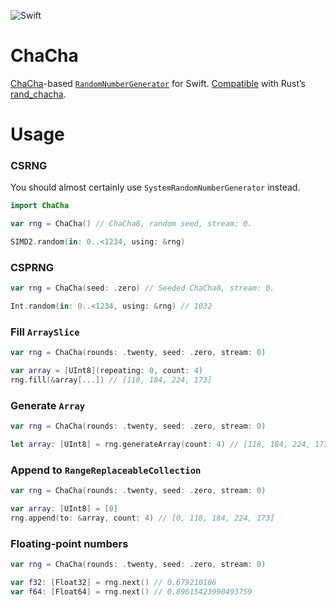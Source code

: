 ![Swift](https://github.com/nixberg/chacha-rng-swift/workflows/Swift/badge.svg)

# ChaCha

[ChaCha](https://cr.yp.to/chacha/chacha-20080128.pdf)-based [`RandomNumberGenerator`](https://developer.apple.com/documentation/swift/randomnumbergenerator) for Swift. [Compatible](https://github.com/nixberg/chacha-rng-compability-rs) with Rust’s [rand_chacha](https://crates.io/crates/rand_chacha).

# Usage

### CSRNG

You should almost certainly use `SystemRandomNumberGenerator` instead.

```Swift
import ChaCha

var rng = ChaCha() // ChaCha8, random seed, stream: 0.

SIMD2.random(in: 0..<1234, using: &rng)
```

### CSPRNG

```Swift
var rng = ChaCha(seed: .zero) // Seeded ChaCha8, stream: 0.

Int.random(in: 0..<1234, using: &rng) // 1032
```

### Fill `ArraySlice`

```Swift
var rng = ChaCha(rounds: .twenty, seed: .zero, stream: 0)

var array = [UInt8](repeating: 0, count: 4)
rng.fill(&array[...]) // [118, 184, 224, 173]
```

### Generate `Array`

```Swift
var rng = ChaCha(rounds: .twenty, seed: .zero, stream: 0)

let array: [UInt8] = rng.generateArray(count: 4) // [118, 184, 224, 173]
```

### Append to `RangeReplaceableCollection`

```Swift
var rng = ChaCha(rounds: .twenty, seed: .zero, stream: 0)

var array: [UInt8] = [0]
rng.append(to: &array, count: 4) // [0, 118, 184, 224, 173]
```

### Floating-point numbers

```Swift
var rng = ChaCha(rounds: .twenty, seed: .zero, stream: 0)

var f32: [Float32] = rng.next() // 0.679210186
var f64: [Float64] = rng.next() // 0.89615423990493759
```
